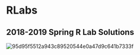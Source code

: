 # RLabs
<h2>2018-2019 Spring R Lab Solutions</h2>
 


![95d95f5512a943c89520544e0a47d9c641b7333f](https://user-images.githubusercontent.com/16281631/53689034-eaad7580-3d5d-11e9-819c-09814d810965.png)

